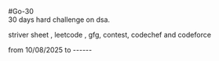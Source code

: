 #Go-30  
30 days hard challenge on dsa.

striver sheet , leetcode , gfg, contest, codechef and codeforce

from 10/08/2025 to ------

